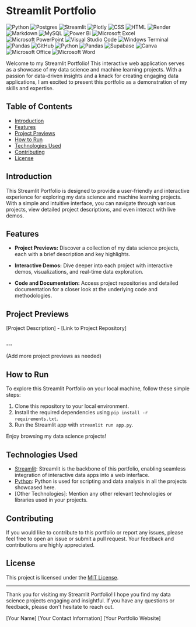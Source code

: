 # Streamlit Portfolio

![Python](https://img.shields.io/badge/python-3670A0?style=for-the-badge&logo=python&logoColor=ffdd54)
![Postgres](https://img.shields.io/badge/postgres-%23316192.svg?style=for-the-badge&logo=postgresql&logoColor=white)
![Streamlit](https://img.shields.io/badge/Streamlit-FF4B4B.svg?style=for-the-badge&logo=Streamlit&logoColor=white)
![Plotly](https://img.shields.io/badge/Plotly-3F4F75.svg?style=for-the-badge&logo=Plotly&logoColor=white)
![CSS](https://img.shields.io/badge/CSS3-1572B6.svg?style=for-the-badge&logo=CSS3&logoColor=white)
![HTML](https://img.shields.io/badge/HTML5-E34F26.svg?style=for-the-badge&logo=HTML5&logoColor=white)
![Render](https://img.shields.io/badge/Render-46E3B7.svg?style=for-the-badge&logo=Render&logoColor=white)
![Markdown](https://img.shields.io/badge/markdown-%23000000.svg?style=for-the-badge&logo=markdown&logoColor=white)
![MySQL](https://img.shields.io/badge/mysql-%2300f.svg?style=for-the-badge&logo=mysql&logoColor=white)
![Power Bi](https://img.shields.io/badge/power_bi-F2C811?style=for-the-badge&logo=powerbi&logoColor=black)
![Microsoft Excel](https://img.shields.io/badge/Microsoft_Excel-217346?style=for-the-badge&logo=microsoft-excel&logoColor=white)
![Microsoft PowerPoint](https://img.shields.io/badge/Microsoft_PowerPoint-B7472A?style=for-the-badge&logo=microsoft-powerpoint&logoColor=white)
![Visual Studio Code](https://img.shields.io/badge/Visual%20Studio%20Code-0078d7.svg?style=for-the-badge&logo=visual-studio-code&logoColor=white)
![Windows Terminal](https://img.shields.io/badge/Windows%20Terminal-%234D4D4D.svg?style=for-the-badge&logo=windows-terminal&logoColor=white)
![Pandas](https://img.shields.io/badge/pandas-%23150458.svg?style=for-the-badge&logo=pandas&logoColor=white)
![GitHub](https://img.shields.io/badge/github-%23121011.svg?style=for-the-badge&logo=github&logoColor=white)
![Python](https://img.shields.io/badge/Python-3776AB.svg?style=for-the-badge&logo=Python&logoColor=white)
![Pandas](https://img.shields.io/badge/pandas-%23150458.svg?style=for-the-badge&logo=pandas&logoColor=white)
![Supabase](https://img.shields.io/badge/Supabase-3FCF8E.svg?style=for-the-badge&logo=Supabase&logoColor=white)
![Canva](https://img.shields.io/badge/Canva-%2300C4CC.svg?style=for-the-badge&logo=Canva&logoColor=white)
![Microsoft Office](https://img.shields.io/badge/Microsoft_Office-D83B01?style=for-the-badge&logo=microsoft-office&logoColor=white)
![Microsoft Word](https://img.shields.io/badge/Microsoft_Word-2B579A?style=for-the-badge&logo=microsoft-word&logoColor=white)


Welcome to my Streamlit Portfolio! This interactive web application serves as a showcase of my data science and machine learning projects. With a passion for data-driven insights and a knack for creating engaging data applications, I am excited to present this portfolio as a demonstration of my skills and expertise.

## Table of Contents
- [Introduction](#introduction)
- [Features](#features)
- [Project Previews](#project-previews)
- [How to Run](#how-to-run)
- [Technologies Used](#technologies-used)
- [Contributing](#contributing)
- [License](#license)

## Introduction

This Streamlit Portfolio is designed to provide a user-friendly and interactive experience for exploring my data science and machine learning projects. With a simple and intuitive interface, you can navigate through various projects, view detailed project descriptions, and even interact with live demos.

## Features

- **Project Previews:** Discover a collection of my data science projects, each with a brief description and key highlights.

- **Interactive Demos:** Dive deeper into each project with interactive demos, visualizations, and real-time data exploration.

- **Code and Documentation:** Access project repositories and detailed documentation for a closer look at the underlying code and methodologies.

## Project Previews





[Project Description] - [Link to Project Repository]

### ...

(Add more project previews as needed)

## How to Run

To explore this Streamlit Portfolio on your local machine, follow these simple steps:

1. Clone this repository to your local environment.
2. Install the required dependencies using `pip install -r requirements.txt`.
3. Run the Streamlit app with `streamlit run app.py`.

Enjoy browsing my data science projects!

## Technologies Used

- [Streamlit](https://streamlit.io/): Streamlit is the backbone of this portfolio, enabling seamless integration of interactive data apps into a web interface.
- [Python](https://www.python.org/): Python is used for scripting and data analysis in all the projects showcased here.
- [Other Technologies]: Mention any other relevant technologies or libraries used in your projects.

## Contributing

If you would like to contribute to this portfolio or report any issues, please feel free to open an issue or submit a pull request. Your feedback and contributions are highly appreciated.

## License

This project is licensed under the [MIT License](LICENSE).

---

Thank you for visiting my Streamlit Portfolio! I hope you find my data science projects engaging and insightful. If you have any questions or feedback, please don't hesitate to reach out.

[Your Name]
[Your Contact Information]
[Your Portfolio Website]

